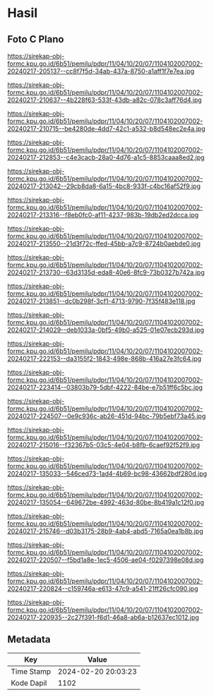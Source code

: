 # Hasil

## Foto C Plano

https://sirekap-obj-formc.kpu.go.id/6b51/pemilu/pdpr/11/04/10/20/07/1104102007002-20240217-205137--cc8f7f5d-34ab-437a-8750-a1aff1f7e7ea.jpg

https://sirekap-obj-formc.kpu.go.id/6b51/pemilu/pdpr/11/04/10/20/07/1104102007002-20240217-210637--4b228f63-533f-43db-a82c-078c3aff76d4.jpg

https://sirekap-obj-formc.kpu.go.id/6b51/pemilu/pdpr/11/04/10/20/07/1104102007002-20240217-210715--be4280de-4dd7-42c1-a532-b8d548ec2e4a.jpg

https://sirekap-obj-formc.kpu.go.id/6b51/pemilu/pdpr/11/04/10/20/07/1104102007002-20240217-212853--c4e3cacb-28a0-4d76-a1c5-8853caaa8ed2.jpg

https://sirekap-obj-formc.kpu.go.id/6b51/pemilu/pdpr/11/04/10/20/07/1104102007002-20240217-213042--29cb8da8-6a15-4bc8-933f-c4bc16af52f9.jpg

https://sirekap-obj-formc.kpu.go.id/6b51/pemilu/pdpr/11/04/10/20/07/1104102007002-20240217-213316--f8eb0fc0-af11-4237-983b-19db2ed2dcca.jpg

https://sirekap-obj-formc.kpu.go.id/6b51/pemilu/pdpr/11/04/10/20/07/1104102007002-20240217-213550--21d3f72c-ffed-45bb-a7c9-8724b0aebde0.jpg

https://sirekap-obj-formc.kpu.go.id/6b51/pemilu/pdpr/11/04/10/20/07/1104102007002-20240217-213730--63d3135d-eda8-40e6-8fc9-73b0327b742a.jpg

https://sirekap-obj-formc.kpu.go.id/6b51/pemilu/pdpr/11/04/10/20/07/1104102007002-20240217-213851--dc0b298f-3cf1-4713-9790-7f35f483e118.jpg

https://sirekap-obj-formc.kpu.go.id/6b51/pemilu/pdpr/11/04/10/20/07/1104102007002-20240217-214029--deb1033a-0bf5-49b0-a525-01e07ecb293d.jpg

https://sirekap-obj-formc.kpu.go.id/6b51/pemilu/pdpr/11/04/10/20/07/1104102007002-20240217-222153--da3155f2-1843-498e-868b-416a27e3fc64.jpg

https://sirekap-obj-formc.kpu.go.id/6b51/pemilu/pdpr/11/04/10/20/07/1104102007002-20240217-223414--03803b79-5dbf-4222-84be-e7b51ff6c5bc.jpg

https://sirekap-obj-formc.kpu.go.id/6b51/pemilu/pdpr/11/04/10/20/07/1104102007002-20240217-224507--0e9c936c-ab26-451d-94bc-79b5ebf73a45.jpg

https://sirekap-obj-formc.kpu.go.id/6b51/pemilu/pdpr/11/04/10/20/07/1104102007002-20240217-215016--f32367b5-03c5-4e04-b8fb-6caef92f52f9.jpg

https://sirekap-obj-formc.kpu.go.id/6b51/pemilu/pdpr/11/04/10/20/07/1104102007002-20240217-135033--546ced73-1ad4-4b69-bc98-43662bdf280d.jpg

https://sirekap-obj-formc.kpu.go.id/6b51/pemilu/pdpr/11/04/10/20/07/1104102007002-20240217-135054--649672be-4992-463d-80be-8b419a1c12f0.jpg

https://sirekap-obj-formc.kpu.go.id/6b51/pemilu/pdpr/11/04/10/20/07/1104102007002-20240217-215746--d03b3175-28b9-4ab4-abd5-7165a0ea1b8b.jpg

https://sirekap-obj-formc.kpu.go.id/6b51/pemilu/pdpr/11/04/10/20/07/1104102007002-20240217-220507--f5bd1a8e-1ec5-4506-ae04-f0297398e08d.jpg

https://sirekap-obj-formc.kpu.go.id/6b51/pemilu/pdpr/11/04/10/20/07/1104102007002-20240217-220824--c159746a-e613-47c9-a541-21ff26cfc090.jpg

https://sirekap-obj-formc.kpu.go.id/6b51/pemilu/pdpr/11/04/10/20/07/1104102007002-20240217-220935--2c27f391-f6d1-46a8-ab6a-b12637ec1012.jpg


## Metadata

| Key        | Value               |
| ---------- | ------------------- |
| Time Stamp | 2024-02-20 20:03:23 |
| Kode Dapil | 1102                |



